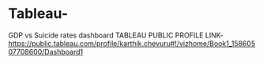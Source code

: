 # Tableau-
GDP vs Suicide rates dashboard 
TABLEAU PUBLIC PROFILE LINK- https://public.tableau.com/profile/karthik.chevuru#!/vizhome/Book1_15860507708600/Dashboard1
